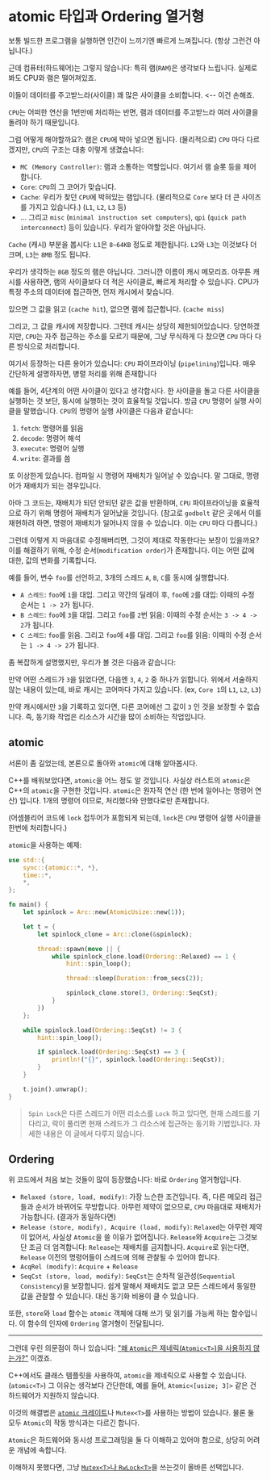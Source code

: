 # atomic 타입과 Ordering 열거형

보통 빌드한 프로그램을 실행하면 인간이 느끼기엔 빠르게 느껴집니다. (항상 그런건 아닙니다.)

근데 컴퓨터(하드웨어)는 그렇지 않습니다:
특히 램(`RAM`)은 생각보다 느립니다. 실제로 봐도 CPU와 램은 떨어져있죠.

이들이 데이터를 주고받느라(사이클) 꽤 많은 사이클을 소비합니다. <-- 이건 손해죠.

`CPU`는 어떠한 연산을 1번만에 처리하는 반면, 램과 데이터를 주고받느라 여러 사이클을 돌려야 하기 때문입니다.

그럼 어떻게 해야할까요?: 램은 `CPU`에 박아 넣으면 됩니다. (물리적으로)
`CPU` 마다 다르겠지만, `CPU`의 구조는 대충 이렇게 생겼습니다:

-   `MC (Memory Controller)`: 램과 소통하는 역할입니다. 여기서 램 슬롯 등을 제어합니다.
-   `Core`: `CPU`의 그 코어가 맞습니다.
-   `Cache`: 우리가 찾던 `CPU`에 박혀있는 램입니다. (물리적으로 `Core` 보다 더 큰 사이즈를 가지고 있습니다.) (`L1`, `L2`, `L3` 등)
-   ... 그리고 `misc` (`minimal instruction set computers`), `qpi` (`quick path interconnect`) 등이 있습니다. 우리가 알아야할 것은 아닙니다.

`Cache` (캐시) 부분을 봅시다: `L1`은 `8~64KB` 정도로 제한됩니다. `L2`와 `L3`는 이것보다 더 크며, `L3`는 `8MB` 정도 됩니다.

우리가 생각하는 `8GB` 정도의 램은 아닙니다. 그러니깐 이름이 캐시 메모리죠.
아무튼 캐시를 사용하면, 램의 사이클보다 더 적은 사이클로, 빠르게 처리할 수 있습니다.
CPU가 특정 주소의 데이터에 접근하면, 먼저 캐시에서 찾습니다.

있으면 그 값을 읽고 (`cache hit`), 없으면 램에 접근합니다. (`cache miss`)

그리고, 그 값을 캐시에 저장합니다.
그런데 캐시는 상당히 제한되어있습니다. 당연하겠지만, `CPU`는 자주 접근하는 주소를 모르기 때문에, 그냥 무식하게 다 찼으면 `CPU` 마다 다른 방식으로 처리합니다.

여기서 등장하는 다른 용어가 있습니다: `CPU` 파이프라이닝 (`pipelining`)입니다. 매우 간단하게 설명하자면, 병렬 처리를 위해 존재합니다

예를 들어, 4단계의 어떤 사이클이 있다고 생각합시다. 한 사이클을 돌고 다른 사이클을 실행하는 것 보단, 동시에 실행하는 것이 효율적일 것입니다.
방금 `CPU` 명령어 실행 사이클을 말했습니다. `CPU`의 명령어 실행 사이클은 다음과 같습니다:

1.  `fetch`: 명령어를 읽음
2.  `decode`: 명령어 해석
3.  `execute`: 명령어 실행
4.  `write`: 결과를 씀

또 이상한게 있습니다. 컴파일 시 명령어 재배치가 일어날 수 있습니다. 말 그대로, 명령어가 재배치가 되는 경우입니다.

아마 그 코드는, 재배치가 되던 안되던 같은 값을 반환하며, `CPU` 파이프라이닝을 효율적으로 하기 위해 명령어 재배치가 일어났을 것입니다.
(참고로 `godbolt` 같은 곳에서 이를 재현하려 하면, 명령어 재배치가 일어나지 않을 수 있습니다. 이는 `CPU` 마다 다릅니다.)

그런데 이렇게 지 마음대로 수정해버리면, 그것이 제대로 작동한다는 보장이 있을까요? 이를 해결하기 위해, 수정 순서(`modification order`)가 존재합니다. 이는 어떤 값에 대한, 값의 변화를 기록합니다.

예를 들어, 변수 `foo`를 선언하고, 3개의 스레드 `A`, `B`, `C`를 동시에 실행합니다.

-   `A 스레드`: `foo`에 `1`을 대입. 그리고 약간의 딜레이 후, `foo`에 `2`를 대입: 이때의 수정 순서는 `1 -> 2`가 됩니다.
-   `B 스레드`: `foo`에 `3`을 대입. 그리고 `foo`를 `2`번 읽음: 이때의 수정 순서는 `3 -> 4 -> 2`가 됩니다.
-   `C 스레드`: `foo`를 읽음. 그리고 `foo`에 `4`를 대입. 그리고 `foo`를 읽음: 이때의 수정 순서는 `1 -> 4 -> 2`가 됩니다.

좀 복잡하게 설명했지만, 우리가 볼 것은 다음과 같습니다:

만약 어떤 스레드가 `3`을 읽었다면, 다음엔 `3`, `4`, `2` 중 하나가 읽합니다.
위에서 서술하지 않는 내용이 있는데, 바로 캐시는 코어마다 가지고 있습니다. (ex, `Core 1`의 `L1`, `L2`, `L3`)

만약 캐시에서만 `3`을 기록하고 있다면, 다른 코어에선 그 값이 `3` 인 것을 보장할 수 없습니다.
즉, 동기화 작업은 리소스가 시간을 많이 소비하는 작업입니다.

## atomic

서론이 좀 길었는데, 본론으로 돌아와 `atomic`에 대해 알아봅시다.

C++를 배워보았다면, `atomic`을 어느 정도 알 것입니다. 사실상 러스트의 `atomic`은 C++의 `atomic`을 구현한 것입니다.
`atomic`은 원자적 연산 (한 번에 일어나는 명령어 연산) 입니다. 1개의 명령어 이므로, 처리했다와 안했다로만 존재합니다.

(어셈블리어 코드에 `lock` 접두어가 포함되게 되는데, `lock`은 `CPU` 명령어 실행 사이클을 한번에 처리합니다.)

`atomic`을 사용하는 예제:

```rust
use std::{
    sync::{atomic::*, *},
    time::*,
    *,
};

fn main() {
    let spinlock = Arc::new(AtomicUsize::new(1));

    let t = {
        let spinlock_clone = Arc::clone(&spinlock);

        thread::spawn(move || {
            while spinlock_clone.load(Ordering::Relaxed) == 1 {
                hint::spin_loop();

                thread::sleep(Duration::from_secs(2));

                spinlock_clone.store(3, Ordering::SeqCst);
            }
        })
    };

    while spinlock.load(Ordering::SeqCst) != 3 {
        hint::spin_loop();

        if spinlock.load(Ordering::SeqCst) == 3 {
            println!("{}", spinlock.load(Ordering::SeqCst));
        }
    }

    t.join().unwrap();
}
```

> `Spin Lock`은 다른 스레드가 어떤 리소스를 `Lock` 하고 있다면, 현재 스레드를 기다리고, 락이 풀리면 현재 스레드가 그 리소스에 접근하는 동기화 기법입니다. 자세한 내용은 이 글에서 다루지 않습니다.

## Ordering

위 코드에서 처음 보는 것들이 많이 등장했습니다: 바로 `Ordering` 열거형입니다.

-   `Relaxed (store, load, modify)`: 가장 느슨한 조건입니다. 즉, 다른 메모리 접근들과 순서가 바뀌어도 무방합니다. 아무런 제약이 없으므로, `CPU` 마음대로 재배치가 가능합니다. (결과가 동일하다면)
-   `Release (store, modify), Acquire (load, modify)`: `Relaxed`는 아무런 제약이 없어서, 사실상 `Atomic`을 쓸 이유가 없어집니다. `Release`와 `Acquire`는 그것보단 조금 더 엄격합니다: `Release`는 재배치를 금지합니다. `Acquire`로 읽는다면, `Release` 이전의 명령어들이 스레드에 의해 관찰될 수 있어야 합니다.
-   `AcqRel (modify)`: `Acquire` + `Release`
-   `SeqCst (store, load, modify)`: `SeqCst`는 순차적 일관성(`Sequential Consistency`)을 보장합니다. 쉽게 말해서 재배치도 없고 모든 스레드에서 동일한 값을 관찰할 수 있습니다. 대신 동기화 비용이 클 수 있습니다.

또한, `store`와 `load` 함수는 `atomic` 객체에 대해 쓰기 및 읽기를 가능케 하는 함수입니다. 이 함수의 인자에 `Ordering` 열거형이 전달됩니다.

---

그런데 우린 의문점이 하나 있습니다: ["왜 `Atomic`은 제네릭(`Atomic<T>`)을 사용하지 않는가?"](https://github.com/rust-lang/rfcs/pull/1505) 이겠죠.

C++에서도 클래스 템플릿을 사용하여, `atomic`을 제네릭으로 사용할 수 있습니다. (`atomic<T>`)
그 이유는 생각보다 간단한데, 예를 들어, `Atomic<[usize; 3]>` 같은 건 하드웨어가 지원하지 않습니다.

이것의 해결법은 [`atomic` 크레이트](https://github.com/Amanieu/atomic-rs)나 `Mutex<T>`를 사용하는 방법이 있습니다. 물론 둘 모두 `Atomic`의 작동 방식과는 다르긴 합니다.

`Atomic`은 하드웨어와 동시성 프로그래밍을 둘 다 이해하고 있어야 함으로, 상당히 어려운 개념에 속합니다.

이해하지 못했다면, 그냥 [`Mutex<T>`나 `RwLock<T>`](./rwlock.md)을 쓰는것이 올바른 선택입니다.

